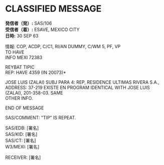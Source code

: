 # CLASSIFIED MESSAGE

**発信者（発）:** SAS/106  
**受信者（着）:** ESAVE, MEXICO CITY  
**日時:** 30 SEP 63  

情報: COP, ACDP, C/C1, RI/AN DUMMY, C/WM 5, PF, VP  
TO HAVE  
INFO MEXI 72383  

REYBAT TIPIC  
REP: HAVE 4359 (IN 20073)*  

JOSE LUIS (ZALAI) SUBJ PARA 4: REP, RESIDENCE ULTIMAS RIVERA S.A.,  
ADDRESS: 37-219 EXISTE EN PROGRAM IDENTICAL WITH JOSE LUIS (ZALAI), 201-358-03. SAME  
OTHER INFO.  

END OF MESSAGE  

SAS/COMMENT: "TIP" IS REPEAT.  

SAS/EDB: [署名]  
SAS/KID: [署名]  
SAS/CT: [署名]  
W3/MEXI: [署名]  

RECEIVER: [署名]